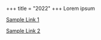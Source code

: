 +++
title = "2022"
+++
Lorem ipsum

[Sample Link 1](https://andrew.let-them.cyou)

[Sample Link 2](https://google.com)
